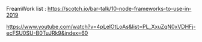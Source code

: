 FreamWork list : 
https://scotch.io/bar-talk/10-node-frameworks-to-use-in-2019


https://www.youtube.com/watch?v=4pLelOtLoAs&list=PL_XxuZqN0xVDHFj-ecFSU0SU-B0TuJRk9&index=60